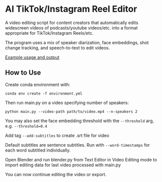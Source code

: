 # AI TikTok/Instagram Reel Editor

A video editing script for content creators that automatically edits
widescreen videos of podcasts/youtube videos/etc. into a format 
appropriate for TikTok/Instagram Reels/etc.

The program uses a mix of speaker diarization, face embeddings,
shot change tracking, and speech-to-text to edit videos.

[Example usage and output](https://youtu.be/zcGg5_8qJ4c)

## How to Use

Create conda environment with:

`conda env create -f environment.yml`

Then run main.py on a video specifying number of speakers:

`python main.py --video-path path/to/video.mp4 --n-speakers 2`

You may also set the face embedding threshold with the `--threshold` arg, e.g. `--threshold=0.4` 

Add tag `--add-subtitles` to create .srt file for video

Default subtitles are sentence subtitles. Run with `--word-timestamps` for each word subtitled individually.

Open Blender and run blender.py from Text Editor in Video Editing mode to import editing data for last video processed with main.py

You can now continue editing the video or export.

